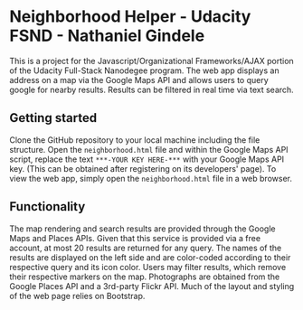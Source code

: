 # Neighborhood Helper - Udacity FSND - Nathaniel Gindele
This is a project for the Javascript/Organizational Frameworks/AJAX portion of the Udacity Full-Stack Nanodegee program. The web app displays an address on a map via the Google Maps API and allows users to query google for nearby results. Results can be filtered in real time via text search.

## Getting started
Clone the GitHub repository to your local machine including the file structure. Open the `neighborhood.html` file and within the Google Maps API script, replace the text `***-YOUR KEY HERE-***` with your Google Maps API key. (This can be obtained after registering on its developers' page). To view the web app, simply open the `neighborhood.html` file in a web browser.

## Functionality
The map rendering and search results are provided through the Google Maps and Places APIs. Given that this service is provided via a free account, at most 20 results are returned for any query. The names of the results are displayed on the left side and are color-coded according to their respective query and its icon color. Users may filter results, which remove their respective markers on the map. Photographs are obtained from the Google Places API and a 3rd-party Flickr API. Much of the layout and styling of the web page relies on Bootstrap.

